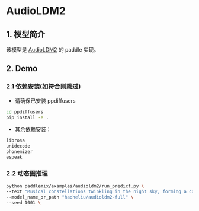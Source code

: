# AudioLDM2

## 1. 模型简介

该模型是 [AudioLDM2](https://arxiv.org/pdf/2308.05734) 的 paddle 实现。


## 2. Demo

### 2.1 依赖安装(如符合则跳过)

- 请确保已安装 ppdiffusers
```bash
cd ppdiffusers
pip install -e .
```
- 其余依赖安装：
```bash
librosa
unidecode
phonemizer
espeak
```


### 2.2 动态图推理
```bash
python paddlemix/examples/audioldm2/run_predict.py \
--text "Musical constellations twinkling in the night sky, forming a cosmic melody." \
--model_name_or_path "haoheliu/audioldm2-full" \
--seed 1001 \
```
